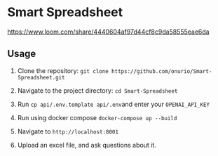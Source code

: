 # Smart Spreadsheet

https://www.loom.com/share/4440604af97d44cf8c9da58555eae6da

## Usage

1. Clone the repository: `git clone https://github.com/onurio/Smart-Spreadsheet.git`

2. Navigate to the project directory: `cd Smart-Spreadsheet`

3. Run `cp api/.env.template api/.env`and enter your `OPENAI_API_KEY`

4. Run using docker compose `docker-compose up --build`

5. Navigate to `http://localhost:8001`

6. Upload an excel file, and ask questions about it.
